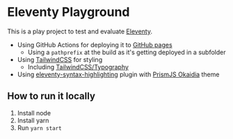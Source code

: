 # Eleventy Playground

This is a play project to test and evaluate [Eleventy](https://www.11ty.dev/).

- Using GitHub Actions for deploying it to [GitHub pages](https://gamue.github.io/playground-eleventy/)
    - Using a `pathprefix` at the build as it's getting deployed in a subfolder
- Using [TailwindCSS](https://tailwindcss.com/) for styling
  - Including [TailwindCSS/Typography](https://tailwindcss.com/docs/typography-plugin)
- Using [eleventy-syntax-highlighting](https://www.11ty.dev/docs/plugins/syntaxhighlight/) plugin with [PrismJS Okaidia](https://prismjs.com/) theme

## How to run it locally
1) Install node
2) Install yarn
3) Run `yarn start`
